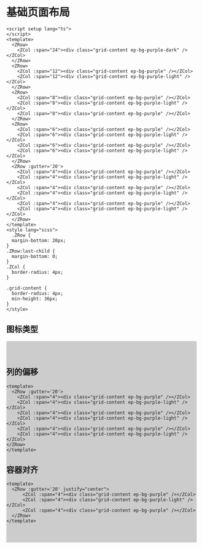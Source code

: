 # 基础页面布局
```vue
<script setup lang="ts">
</script>
<template>
  <ZRow>
    <ZCol :span="24"><div class="grid-content ep-bg-purple-dark" /></ZCol>
  </ZRow>
  <ZRow>
    <ZCol :span="12"><div class="grid-content ep-bg-purple" /></ZCol>
    <ZCol :span="12"><div class="grid-content ep-bg-purple-light" /></ZCol>
  </ZRow>
  <ZRow>
    <ZCol :span="8"><div class="grid-content ep-bg-purple" /></ZCol>
    <ZCol :span="8"><div class="grid-content ep-bg-purple-light" /></ZCol>
    <ZCol :span="8"><div class="grid-content ep-bg-purple" /></ZCol>
  </ZRow>
  <ZRow>
    <ZCol :span="6"><div class="grid-content ep-bg-purple" /></ZCol>
    <ZCol :span="6"><div class="grid-content ep-bg-purple-light" /></ZCol>
    <ZCol :span="6"><div class="grid-content ep-bg-purple" /></ZCol>
    <ZCol :span="6"><div class="grid-content ep-bg-purple-light" /></ZCol>
  </ZRow>
  <ZRow :gutter='20'>
    <ZCol :span="4"><div class="grid-content ep-bg-purple" /></ZCol>
    <ZCol :span="4"><div class="grid-content ep-bg-purple-light" /></ZCol>
    <ZCol :span="4"><div class="grid-content ep-bg-purple" /></ZCol>
    <ZCol :span="4"><div class="grid-content ep-bg-purple-light" /></ZCol>
    <ZCol :span="4"><div class="grid-content ep-bg-purple" /></ZCol>
    <ZCol :span="4"><div class="grid-content ep-bg-purple-light" /></ZCol>
  </ZRow>
</template>
<style lang="scss">
  .ZRow {
  margin-bottom: 20px;
}
.ZRow:last-child {
  margin-bottom: 0;
}
.ZCol {
  border-radius: 4px;
}

.grid-content {
  border-radius: 4px;
  min-height: 36px;
}
</style>
```
## 图标类型 
  <ZRow >
    <ZCol :span="24"><div class="grid-content ep-bg-purple-dark" /></ZCol>
  </ZRow>
  <ZRow :gutter='20'>
    <ZCol :span="12"><div class="grid-content ep-bg-purple" /></ZCol>
    <ZCol :span="12"><div class="grid-content ep-bg-purple-light" /></ZCol>
  </ZRow>
  <ZRow :gutter='20'>
    <ZCol :span="8"><div class="grid-content ep-bg-purple" /></ZCol>
    <ZCol :span="8"><div class="grid-content ep-bg-purple-light" /></ZCol>
    <ZCol :span="8"><div class="grid-content ep-bg-purple" /></ZCol>
  </ZRow>
  <ZRow :gutter='20'>
    <ZCol :span="6"><div class="grid-content ep-bg-purple" /></ZCol>
    <ZCol :span="6"><div class="grid-content ep-bg-purple-light" /></ZCol>
    <ZCol :span="6"><div class="grid-content ep-bg-purple" /></ZCol>
    <ZCol :span="6"><div class="grid-content ep-bg-purple-light" /></ZCol>
  </ZRow>
  <div>
  <ZRow :gutter='20'>
    <ZCol :span="4"><div class="grid-content ep-bg-purple" /></ZCol>
    <ZCol :span="4"><div class="grid-content ep-bg-purple-light" /></ZCol>
    <ZCol :span="4"><div class="grid-content ep-bg-purple" /></ZCol>
    <ZCol :span="4"><div class="grid-content ep-bg-purple-light" /></ZCol>
    <ZCol :span="4"><div class="grid-content ep-bg-purple" /></ZCol>
    <ZCol :span="4"><div class="grid-content ep-bg-purple-light" /></ZCol>
  </ZRow>
  </div>

## 列的偏移

  ```vue
  <template>
    <ZRow :gutter='20'>
      <ZCol :span="4"><div class="grid-content ep-bg-purple" /></ZCol>
      <ZCol :span="4"><div class="grid-content ep-bg-purple-light" /></ZCol>
      <ZCol :span="4"><div class="grid-content ep-bg-purple" /></ZCol>
      <ZCol :span="4"><div class="grid-content ep-bg-purple-light" /></ZCol>
      <ZCol :span="4"><div class="grid-content ep-bg-purple" /></ZCol>
      <ZCol :span="4"><div class="grid-content ep-bg-purple-light" /></ZCol>
  </ZRow>
  </template>
  ```
  <ZRow :gutter='20'>
    <ZCol :span="8"><div class="grid-content ep-bg-purple" /></ZCol>
    <ZCol :span="8" :offset='6'><div class="grid-content ep-bg-purple-light" /></ZCol>
  </ZRow>

## 容器对齐
```vue
<template>
  <ZRow :gutter='20' justify="center">
      <ZCol :span="4"><div class="grid-content ep-bg-purple" /></ZCol>
      <ZCol :span="4"><div class="grid-content ep-bg-purple-light" /></ZCol>
      <ZCol :span="4"><div class="grid-content ep-bg-purple" /></ZCol>
  </ZRow>
</template>
```
<ZRow :gutter='20' justify="center">
      <ZCol :span="6"><div class="grid-content ep-bg-purple" /></ZCol>
      <ZCol :span="6"><div class="grid-content ep-bg-purple-light" /></ZCol>
      <ZCol :span="6"><div class="grid-content ep-bg-purple" /></ZCol>
</ZRow>
<ZRow :gutter='20' justify="end">
      <ZCol :span="6"><div class="grid-content ep-bg-purple" /></ZCol>
      <ZCol :span="6"><div class="grid-content ep-bg-purple-light" /></ZCol>
      <ZCol :span="6"><div class="grid-content ep-bg-purple" /></ZCol>
</ZRow>
<ZRow :gutter='20' justify="start">
      <ZCol :span="6"><div class="grid-content ep-bg-purple" /></ZCol>
      <ZCol :span="6"><div class="grid-content ep-bg-purple-light" /></ZCol>
      <ZCol :span="6"><div class="grid-content ep-bg-purple" /></ZCol>
</ZRow>
<ZRow :gutter='20' justify="space-around">
      <ZCol :span="6"><div class="grid-content ep-bg-purple" /></ZCol>
      <ZCol :span="6"><div class="grid-content ep-bg-purple-light" /></ZCol>
      <ZCol :span="6"><div class="grid-content ep-bg-purple" /></ZCol>
</ZRow>

<style lang="css">
.el-row {
  margin-bottom: 20px;
  }
.el-row {
  margin-bottom:20px
}
.grid-content {
  border-radius: 4px;
  min-height: 36px;
  background:#ccc;
}
</style>

